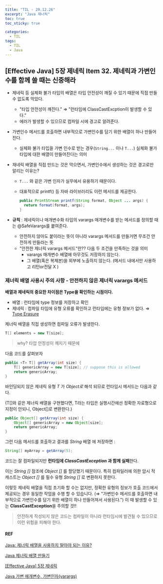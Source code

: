 ```yaml
---
title: "TIL - 20.12.26"
excerpt: "Java 제너릭"
toc: true
toc_sticky: true

categories:
  - TIL
tags:
  - TIL
  - Java
---
```




## [Effective Java] 5장 제네릭 Item 32. 제네릭과 가변인수를 함께 쓸 때는 신중해라

* 제네릭 등 실체화 불가 타입의 배열은 타입 안전성이 깨질 수 있기 때문에 직접 만들 수 없도록 막았다.
  * "타입 안전성이 깨진다." ⇒ "런타임에 ClassCastExcption이 발생할 수 있다."
  * 에러가 발생할 수 있으므로 컴파일 시에 경고로 알려준다.
* 가변인수 메서드를 호출하면 내부적으로 가변인수를 담기 위한 배열이 하나 만들어진다.
  * 실체화 불가 타입을 가변 인수로 받는 경우(`String...` 이나 `T...`) 실체화 불가 타입에 대한 배열이 만들어진다는 의미

* 재네릭 배열을 직접 만드는 것은 막으면서, 가변인수에서 생성하는 것은 경고로만 알리는 이유는?

  * `T...` 와 같은 가변 인자가 실무에서 유용하기 때문이다.

  * 대표적으로 printf() 등 자바 라이브러리도 이런 메서드를 제공한다.

    ```java
    public PrintStream printf(String format, Object ... args) {
      return format(format, args);
    }
    ```

* **규칙** : 제네릭이나 매개변수화 타입의 varargs 매개변수를 받는 메서드를 정의할 때는 @SafeVarargs를 붙여준다.
  * 안전하지 않아도 붙이라는 뜻이 아니라 varargs 메서드를 만들거면 무조건 안전하게 만들라는 뜻
  * "안전한 제너릭 varargs 메서드"란?? 다음  두 조건을 만족하는 것을 의미
    * varargs 매개변수 배열에 아무것도 저장하지 않는다.
    * 그 배열(혹은 복제본)을 외부에 노출하지 않는다. (메서드 내에서만 사용하고 리턴or전달  X )



### 제너릭 배열 사용시 주의 사항 - 안전하지 않은 제너릭 varargs 메서드

**배열과 제네릭의 중요한 차이점은 Type을 확인하는 시점이다.** 

* 배열 : 런타임에 type 정보를 저장하고 확인
* 제네릭 : 컴파일 타임에 유형 오류를 확인하고 런타임에는 유형 정보가 없다. ⇒  [Type Erasure](https://www.baeldung.com/java-generics#type-erasure)



제너릭 배열을 직접 생성하면 컴파일 오류가 발생한다.

```java
T[] elements = new T[size];
```

> why? 타압 안정성이 깨지기 때문에

다음 코드를 살펴보자

```java
public <T> T[] getArray(int size) {
    T[] genericArray = new T[size]; // suppose this is allowed
    return genericArray;
}
```

바인딩되지 않은 제네릭 유형 *T* 가 *Object로* 해석  되므로 런타임시 메서드는 다음과 같다.

(T[]와 같은 제너릭 배열을 구현했다면, T라는 타입은 실행시간에선 정확한 자료형으로 지정이 안되니, Object[]로 변환한다.)

```java
public Object[] getArray(int size) {
    Object[] genericArray = new Object[size];
    return genericArray;
}
```

그런 다음 메서드를 호출하고 결과를 *String* 배열 에 저장하면 :

```java
String[] myArray = getArray(5);
```

코드는 잘 컴파일되지만 **런타임에 *ClassCastException* 과 함께 실패**한다.

이는 *String []* 참조에 *Object []* 를 할당했기 때문이다. 특히 컴파일러에 의한 암시 적 캐스트는 *Object []* 를 필수 유형 *String []* 로 변환하지 못한다.

이렇듯 제네릭 배열을 직접 초기화 할 수는 없지만, 정확한 유형의 정보가 호출 코드에서 제공되는 경우 동일한 작업을 수행 할 수 있습니다. (⇒ "가변인수 메서드를 호출하면 내부적으로 가변인수를 담기 위한 배열이 하나 만들어져서 사용된다.") 이 때 발생할 수 있는 **ClassCastException**을 주의할 것!!

> 안전하게 작성되지 않은 코드는 컴파일이 아니라 런타임시에 발견될 수 있으므로 이런 위험을 피해야 한다.



#### REF

[Java: 제너릭 배열을 사용하지 말아야 되는 이유?](https://wraithkim.wordpress.com/2015/09/09/java-%EC%A0%9C%EB%84%88%EB%A6%AD-%EB%B0%B0%EC%97%B4%EC%9D%84-%EC%82%AC%EC%9A%A9%ED%95%98%EC%A7%80-%EB%A7%90%EC%95%84%EC%95%BC-%EB%90%98%EB%8A%94-%EC%9D%B4%EC%9C%A0/)

[Java 제너릭 배열 만들기](https://www.baeldung.com/java-generic-array)

[[Effective Java] 5장 제네릭](https://umbum.dev/1020)

[Java 가변 매개변수, 가변인자(varargs)](https://sleepyeyes.tistory.com/29)